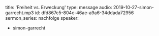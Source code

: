 title: 'Freiheit vs. Erweckung'
type: message
audio: 2019-10-27-simon-garrecht.mp3
id: dfd867c5-804c-46ae-a9a6-34ddada72956
sermon_series: nachfolge
speaker:
  - simon-garrecht
